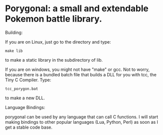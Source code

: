 Porygonal: a small and extendable Pokemon battle library.
=========================================================

Building:

If you are on Linux, just go to the directory and type: 

	make lib

to make a static library in the subdirectory of lib.

If you are on windows, you might not have "make" or gcc. Not to worry, because 
there is a bundled batch file that builds a DLL for you with tcc, the Tiny C Compiler. Type:

	tcc_porygon.bat

to make a new DLL.


Language Bindings:

porygonal can be used by any language that can call C functions. I will start making bindings to 
other popular languages (Lua, Python, Perl) as soon as I get a stable code base.


